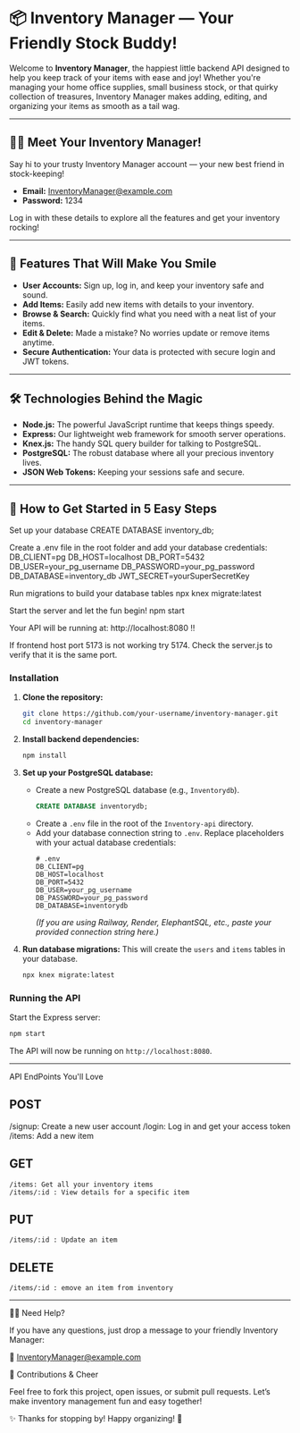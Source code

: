 # 📦 Inventory Manager — Your Friendly Stock Buddy!

Welcome to **Inventory Manager**, the happiest little backend API designed to help you keep track of your items with ease and joy! Whether you're managing your home office supplies, small business stock, or that quirky collection of treasures, Inventory Manager makes adding, editing, and organizing your items as smooth as a tail wag.

---

## 👩‍💼 Meet Your Inventory Manager!

Say hi to your trusty Inventory Manager account — your new best friend in stock-keeping!

- **Email:** InventoryManager@example.com  
- **Password:** 1234 

Log in with these details to explore all the features and get your inventory rocking!

---

## 🎉 Features That Will Make You Smile

- **User Accounts:** Sign up, log in, and keep your inventory safe and sound.
- **Add Items:** Easily add new items with details to your inventory.
- **Browse & Search:** Quickly find what you need with a neat list of your items.
- **Edit & Delete:** Made a mistake? No worries update or remove items anytime.
- **Secure Authentication:** Your data is protected with secure login and JWT tokens.

---

## 🛠️ Technologies Behind the Magic

- **Node.js:** The powerful JavaScript runtime that keeps things speedy.
- **Express:** Our lightweight web framework for smooth server operations.
- **Knex.js:** The handy SQL query builder for talking to PostgreSQL.
- **PostgreSQL:** The robust database where all your precious inventory lives.
- **JSON Web Tokens:** Keeping your sessions safe and secure.

---

## 🚀 How to Get Started in 5 Easy Steps


Set up your database
 CREATE DATABASE inventory_db;

Create a .env file in the root folder and add your database credentials:
DB_CLIENT=pg
DB_HOST=localhost
DB_PORT=5432
DB_USER=your_pg_username
DB_PASSWORD=your_pg_password
DB_DATABASE=inventory_db
JWT_SECRET=yourSuperSecretKey

Run migrations to build your database tables
npx knex migrate:latest

Start the server and let the fun begin!
npm start

Your API will be running at: http://localhost:8080 !!

If frontend host port 5173 is not working try 5174. Check the server.js to verify that it is the same port. 


### Installation

1.  **Clone the repository:**

    ```bash
    git clone https://github.com/your-username/inventory-manager.git
    cd inventory-manager
    ```

2.  **Install backend dependencies:**

    ```bash
    npm install
    ```

3.  **Set up your PostgreSQL database:**

      * Create a new PostgreSQL database (e.g., `Inventorydb`).
        ```sql
        CREATE DATABASE inventorydb;
        ```
      * Create a `.env` file in the root of the `Inventory-api` directory.
      * Add your database connection string to `.env`. Replace placeholders with your actual database credentials:
        ```env
        # .env
        DB_CLIENT=pg
        DB_HOST=localhost
        DB_PORT=5432
        DB_USER=your_pg_username
        DB_PASSWORD=your_pg_password
        DB_DATABASE=inventorydb
        ```
        *(If you are using Railway, Render, ElephantSQL, etc., paste your provided connection string here.)*

4.  **Run database migrations:**
    This will create the `users` and `items` tables in your database.

    ```bash
    npx knex migrate:latest
    ```

### Running the API

Start the Express server:

```bash
npm start
```

The API will now be running on `http://localhost:8080`.

-----

API EndPoints You'll Love
## POST
   /signup: Create a new user account
   /login: Log in and get your access token
   /items: Add a new item

## GET
    /items: Get all your inventory items
    /items/:id : View details for a specific item

## PUT
    /items/:id : Update an item

## DELETE 
    /items/:id : emove an item from inventory

-----
🙋‍♂️ Need Help?

If you have any questions, just drop a message to your friendly Inventory Manager:

📧 InventoryManager@example.com

🤝 Contributions & Cheer

Feel free to fork this project, open issues, or submit pull requests. Let’s make inventory management fun and easy together!


✨ Thanks for stopping by! Happy organizing! 🎉

